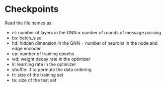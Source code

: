 # Checkpoints

Read the file names as:
- nl: number of layers in the GNN = number of rounds of message passing
- bs: batch_size
- hd: hidden dimension in the GNN = number of neurons in the node and edge encoder
- ep: number of training epochs
- wd: weight decay rate in the optimizer
- lr: learning rate in the optimizer
- shuffle: if to permute the data ordering
- tr: size of the training set
- te: size of the test set